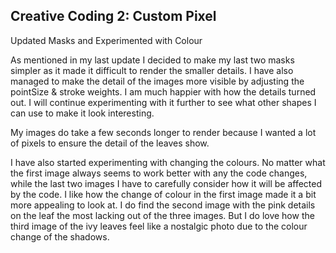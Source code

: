 ## Creative Coding 2: Custom Pixel

Updated Masks and Experimented with Colour

As mentioned in my last update I decided to make my last two masks simpler as it made it difficult to render the smaller details. I have also managed to make the detail of the images more visible by adjusting the pointSize & stroke weights. I am much happier with how the details turned out. I will continue experimenting with it further to see what other shapes I can use to make it look interesting.

My images do take a few seconds longer to render because I wanted a lot of pixels to ensure the detail of the leaves show.

I have also started experimenting with changing the colours. No matter what the first image always seems to work better with any the code changes, while the last two images I have to carefully consider how it will be affected by the code. I like how the change of colour in the first image made it a bit more appealing to look at. I do find the second image with the pink details on the leaf the most lacking out of the three images. But I do love how the third image of the ivy leaves feel like a nostalgic photo due to the colour change of the shadows.
